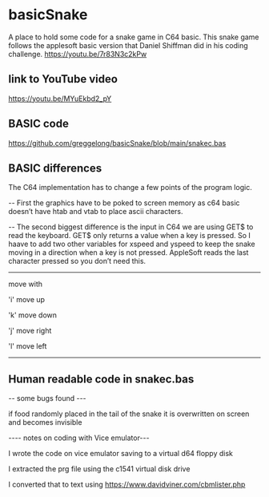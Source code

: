 # basicSnake


A place to hold some code for a snake game in C64 basic.
This snake game follows the applesoft basic  version that Daniel Shiffman did in his coding challenge. https://youtu.be/7r83N3c2kPw

## link to YouTube video

https://youtu.be/MYuEkbd2_pY

## BASIC code

https://github.com/greggelong/basicSnake/blob/main/snakec.bas

## BASIC differences

The C64 implementation has to change a few points of the program logic.

-- First the graphics have to be poked to screen memory as c64 basic doesn’t have htab and vtab to place ascii characters.  

-- The second biggest difference is the input in C64 we are using GET$ to read the keyboard. GET$ only returns a value when a key is pressed. So I haave to add two other variables for xspeed and yspeed to keep the snake moving in a direction when a key is not pressed.
AppleSoft reads the last character pressed so you don’t need this.

--- 

move with

'i' move up

'k' move down

'j' move right

'l' move left


--- 

## Human readable code in snakec.bas



-- some bugs found ---

if food randomly placed in the tail of the snake it is overwritten on screen and becomes invisible

---- notes on coding with Vice emulator---

I wrote the code on vice emulator saving to a virtual d64 floppy disk

I extracted the prg file using the c1541 virtual disk drive

I converted that to text using https://www.davidviner.com/cbmlister.php

